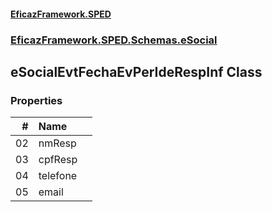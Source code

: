 #### [EficazFramework.SPED](EficazFrameworkSPED.md 'EficazFramework SPED')
### [EficazFramework.SPED.Schemas.eSocial](EficazFramework.SPED.Schemas.eSocial.md 'EficazFramework.SPED.Schemas.eSocial')

## eSocialEvtFechaEvPerIdeRespInf Class
### Properties

| # | Name | |
| ---: | :--- | :--- |
| 02 | nmResp |  |
| 03 | cpfResp |  |
| 04 | telefone |  |
| 05 | email |  |
